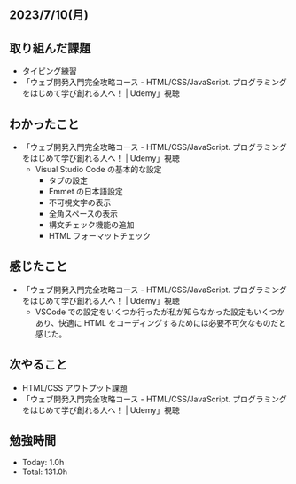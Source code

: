 ## 2023/7/10(月)

## 取り組んだ課題

- タイピング練習
- 「ウェブ開発入門完全攻略コース - HTML/CSS/JavaScript. プログラミングをはじめて学び創れる人へ！ | Udemy」視聴

## わかったこと

- 「ウェブ開発入門完全攻略コース - HTML/CSS/JavaScript. プログラミングをはじめて学び創れる人へ！ | Udemy」視聴
  - Visual Studio Code の基本的な設定
    - タブの設定
    - Emmet の日本語設定
    - 不可視文字の表示
    - 全角スペースの表示
    - 構文チェック機能の追加
    - HTML フォーマットチェック

## 感じたこと

- 「ウェブ開発入門完全攻略コース - HTML/CSS/JavaScript. プログラミングをはじめて学び創れる人へ！ | Udemy」視聴
  - VSCode での設定をいくつか行ったが私が知らなかった設定もいくつかあり、快適に HTML をコーディングするためには必要不可欠なものだと感じた。

## 次やること

- HTML/CSS アウトプット課題
- 「ウェブ開発入門完全攻略コース - HTML/CSS/JavaScript. プログラミングをはじめて学び創れる人へ！ | Udemy」視聴

## 勉強時間

- Today: 1.0h
- Total: 131.0h
